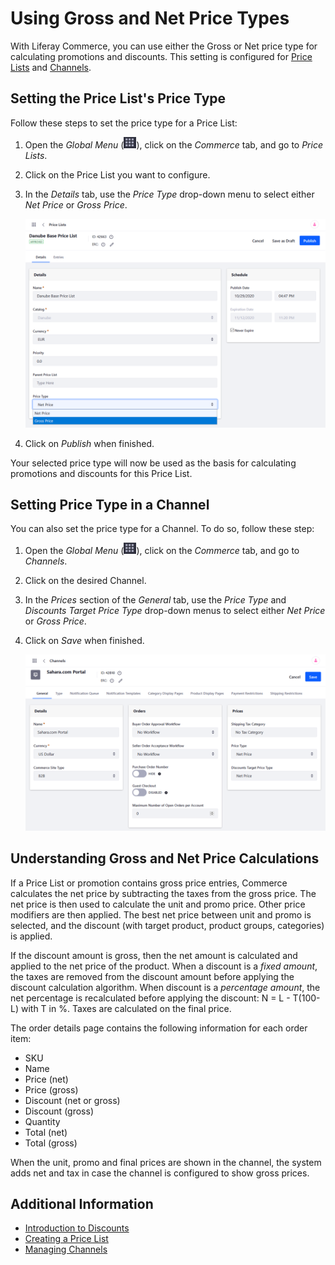 # Using Gross and Net Price Types

With Liferay Commerce, you can use either the Gross or Net price type for calculating promotions and discounts. This setting is configured for [Price Lists](./creating-a-price-list.md) and [Channels](../store-management/channels/introduction-to-channels.md).

## Setting the Price List's Price Type

Follow these steps to set the price type for a Price List:

1. Open the *Global Menu* (![Applications Menu icon](../images/icon-applications-menu.png)), click on the *Commerce* tab, and go to *Price Lists*.

1. Click on the Price List you want to configure.

1. In the *Details* tab, use the *Price Type* drop-down menu to select either *Net Price* or *Gross Price*.

    ![Select either Gross or Net Price.](./using-gross-and-net-price-types/images/01.png)

1. Click on *Publish* when finished.

Your selected price type will now be used as the basis for calculating promotions and discounts for this Price List.

## Setting Price Type in a Channel

You can also set the price type for a Channel. To do so, follow these step:

1. Open the *Global Menu* (![Applications Menu icon](../images/icon-applications-menu.png)), click on the *Commerce* tab, and go to *Channels*.

1. Click on the desired Channel.

1. In the *Prices* section of the *General* tab, use the *Price Type* and *Discounts Target Price Type* drop-down menus to select either *Net Price* or *Gross Price*.

1. Click on *Save* when finished.

    ![Select the desired price types, and click on Save when finished.](./using-gross-and-net-price-types/images/03.png)

## Understanding Gross and Net Price Calculations

If a Price List or promotion contains gross price entries, Commerce calculates the net price by subtracting the taxes from the gross price. The net price is then used to calculate the unit and promo price. Other price modifiers are then applied. The best net price between unit and promo is selected, and the discount (with target product, product groups, categories) is applied.

If the discount amount is gross, then the net amount is calculated and applied to the net price of the product. When a discount is a *fixed amount*, the taxes are removed from the discount amount before applying the discount calculation algorithm. When discount is a *percentage amount*, the net percentage is recalculated before applying the discount: N = L - T(100-L) with T in %. Taxes are calculated on the final price.

The order details page contains the following information for each order item:

* SKU
* Name
* Price (net)
* Price (gross)
* Discount (net or gross)
* Discount (gross)
* Quantity
* Total (net)
* Total (gross)

When the unit, promo and final prices are shown in the channel, the system adds net and tax in case the channel is configured to show gross prices.

## Additional Information

* [Introduction to Discounts](./promoting-products/introduction-to-discounts.md)
* [Creating a Price List](./creating-a-price-list.md)
* [Managing Channels](../store-management/channels/managing-channels.md)

